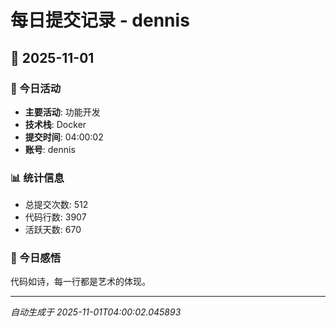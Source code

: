 # 每日提交记录 - dennis

## 📅 2025-11-01

### 🎯 今日活动
- **主要活动**: 功能开发
- **技术栈**: Docker
- **提交时间**: 04:00:02
- **账号**: dennis

### 📊 统计信息
- 总提交次数: 512
- 代码行数: 3907
- 活跃天数: 670

### 💭 今日感悟
代码如诗，每一行都是艺术的体现。

---
*自动生成于 2025-11-01T04:00:02.045893*
